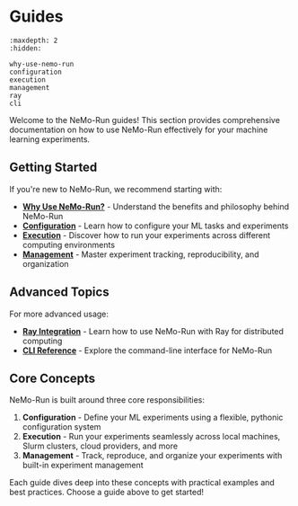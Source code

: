Guides
=================

```{toctree}
:maxdepth: 2
:hidden:

why-use-nemo-run
configuration
execution
management
ray
cli
```

Welcome to the NeMo-Run guides! This section provides comprehensive documentation on how to use NeMo-Run effectively for your machine learning experiments.

## Getting Started

If you're new to NeMo-Run, we recommend starting with:

- **[Why Use NeMo-Run?](why-use-nemo-run.md)** - Understand the benefits and philosophy behind NeMo-Run
- **[Configuration](configuration.md)** - Learn how to configure your ML tasks and experiments
- **[Execution](execution.md)** - Discover how to run your experiments across different computing environments
- **[Management](management.md)** - Master experiment tracking, reproducibility, and organization

## Advanced Topics

For more advanced usage:

- **[Ray Integration](ray.md)** - Learn how to use NeMo-Run with Ray for distributed computing
- **[CLI Reference](cli.md)** - Explore the command-line interface for NeMo-Run

## Core Concepts

NeMo-Run is built around three core responsibilities:

1. **Configuration** - Define your ML experiments using a flexible, pythonic configuration system
2. **Execution** - Run your experiments seamlessly across local machines, Slurm clusters, cloud providers, and more
3. **Management** - Track, reproduce, and organize your experiments with built-in experiment management

Each guide dives deep into these concepts with practical examples and best practices. Choose a guide above to get started!
